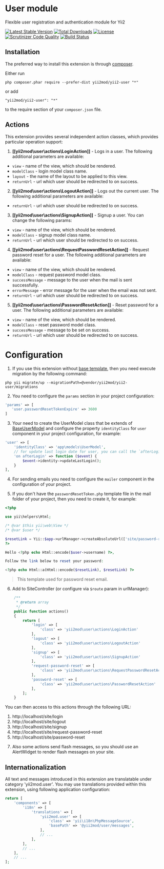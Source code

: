 User module
===========
Flexible user registration and authentication module for Yii2

[![Latest Stable Version](https://poser.pugx.org/yii2mod/yii2-user/v/stable)](https://packagist.org/packages/yii2mod/yii2-user) [![Total Downloads](https://poser.pugx.org/yii2mod/yii2-user/downloads)](https://packagist.org/packages/yii2mod/yii2-user) [![License](https://poser.pugx.org/yii2mod/yii2-user/license)](https://packagist.org/packages/yii2mod/yii2-user)
[![Scrutinizer Code Quality](https://scrutinizer-ci.com/g/yii2mod/yii2-user/badges/quality-score.png?b=master)](https://scrutinizer-ci.com/g/yii2mod/yii2-user/?branch=master) [![Build Status](https://travis-ci.org/yii2mod/yii2-user.svg?branch=master)](https://travis-ci.org/yii2mod/yii2-user)

Installation
------------

The preferred way to install this extension is through [composer](http://getcomposer.org/download/).

Either run

```
php composer.phar require --prefer-dist yii2mod/yii2-user "*"
```

or add

```
"yii2mod/yii2-user": "*"
```

to the require section of your `composer.json` file.

## Actions

This extension provides several independent action classes, which provides particular operation support:

1. **[[yii2mod\user\actions\LoginAction]]** - Logs in a user. The following additional parameters are available:
  - `view` - name of the view, which should be rendered.
  - `modelClass` - login model class name. 
  - `layout` - the name of the layout to be applied to this view.
  - `returnUrl`  - url which user should be redirected to on success.
2. **[[yii2mod\user\actions\LogoutAction]]** - Logs out the current user. The following additional parameters are available:
  - `returnUrl`  - url which user should be redirected to on success.
3. **[[yii2mod\user\actions\SignupAction]]** - Signup a user. You can change the following params:
  - `view` - name of the view, which should be rendered.
  - `modelClass` - signup model class name.
  - `returnUrl` - url which user should be redirected to on success.
4. **[[yii2mod\user\actions\RequestPasswordResetAction]]** - Request password reset for a user. The following additional parameters are available:
  - `view` - name of the view, which should be rendered.
  - `modelClass` - request password model class.
  - `successMessage` - message to the user when the mail is sent successfully.
  - `errorMessage` - error message for the user when the email was not sent.
  - `returnUrl` - url which user should be redirected to on success.
5. **[[yii2mod\user\actions\PasswordResetAction]]** - Reset password for a user. The following additional parameters are available:
  - `view` - name of the view, which should be rendered.
  - `modelClass` - reset password model class.
  - `successMessage` - message to be set on success.
  - `returnUrl` - url which user should be redirected to on success.

Configuration
=============
1) If you use this extension without [base template](https://github.com/yii2mod/base), then you need execute migration by the following command:
```
php yii migrate/up --migrationPath=@vendor/yii2mod/yii2-user/migrations
```
2) You need to configure the `params` section in your project configuration:
```php
'params' => [
   'user.passwordResetTokenExpire' => 3600
]
```
3) Your need to create the UserModel class that be extends of [BaseUserModel](https://github.com/yii2mod/yii2-user/blob/master/models/BaseUserModel.php) and configure the property `identityClass` for `user` component in your project configuration, for example:
```php
'user' => [
    'identityClass' => 'app\models\UserModel',
    // for update last login date for user, you can call the `afterLogin` event as follows
    'on afterLogin' => function ($event) {
        $event->identity->updateLastLogin();
    }
],
```

4) For sending emails you need to configure the `mailer` component in the configuration of your project.

5) If you don't have the `passwordResetToken.php` template file in the mail folder of your project, then you need to create it, for example:
```php
<?php

use yii\helpers\Html;

/* @var $this yii\web\View */
/* @var $user */

$resetLink = Yii::$app->urlManager->createAbsoluteUrl(['site/password-reset', 'token' => $user->passwordResetToken]);
?>

Hello <?php echo Html::encode($user->username) ?>,

Follow the link below to reset your password:

<?php echo Html::a(Html::encode($resetLink), $resetLink) ?>

```
> This template used for password reset email.

6) Add to SiteController (or configure via `$route` param in urlManager):
```php
    /**
     * @return array
     */
    public function actions()
    {
        return [
            'login' => [
                'class' => 'yii2mod\user\actions\LoginAction'
            ],
            'logout' => [
                'class' => 'yii2mod\user\actions\LogoutAction'
            ],
            'signup' => [
                'class' => 'yii2mod\user\actions\SignupAction'
            ],
            'request-password-reset' => [
                'class' => 'yii2mod\user\actions\RequestPasswordResetAction'
            ],
            'password-reset' => [
                'class' => 'yii2mod\user\actions\PasswordResetAction'
            ],
        ];
    }
```

You can then access to this actions through the following URL:

1. http://localhost/site/login
2. http://localhost/site/logout
3. http://localhost/site/signup
4. http://localhost/site/request-password-reset
5. http://localhost/site/password-reset

7) Also some actions send flash messages, so you should use an AlertWidget to render flash messages on your site.

Internationalization
----------------------

All text and messages introduced in this extension are translatable under category 'yii2mod.user'.
You may use translations provided within this extension, using following application configuration:

```php
return [
    'components' => [
        'i18n' => [
            'translations' => [
                'yii2mod.user' => [
                    'class' => 'yii\i18n\PhpMessageSource',
                    'basePath' => '@yii2mod/user/messages',
                ],
                // ...
            ],
        ],
        // ...
    ],
    // ...
];
```
